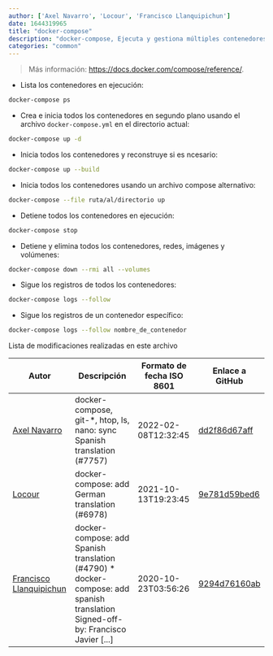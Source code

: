 ```yaml
---
author: ['Axel Navarro', 'Locour', 'Francisco Llanquipichun']
date: 1644319965
title: "docker-compose"
description: "docker-compose, Ejecuta y gestiona múltiples contenedores Docker."
categories: "common"
---
```

> Más información: <https://docs.docker.com/compose/reference/>.

- Lista los contenedores en ejecución:

```bash
docker-compose ps
```

- Crea e inicia todos los contenedores en segundo plano usando el archivo `docker-compose.yml` en el directorio actual:

```bash
docker-compose up -d
```

- Inicia todos los contenedores y reconstruye si es ncesario:

```bash
docker-compose up --build
```

- Inicia todos los contenedores usando un archivo compose alternativo:

```bash
docker-compose --file ruta/al/directorio up
```

- Detiene todos los contenedores en ejecución:

```bash
docker-compose stop
```

- Detiene y elimina todos los contenedores, redes, imágenes y volúmenes:

```bash
docker-compose down --rmi all --volumes
```

- Sigue los registros de todos los contenedores:

```bash
docker-compose logs --follow
```

- Sigue los registros de un contenedor específico:

```bash
docker-compose logs --follow nombre_de_contenedor
```
Lista de modificaciones realizadas en este archivo


Autor | Descripción | Formato de fecha ISO 8601 | Enlace a GitHub
------|-----|-----|-----
[Axel Navarro](mailto:navarroaxel@gmail.com) | docker-compose, git-*, htop, ls, nano: sync Spanish translation (#7757) | 2022-02-08T12:32:45 | [dd2f86d67aff](https://github.com/tldr-pages/tldr/commit/dd2f86d67affe0c3dfec94bddda03a713aad9974)
[Locour](mailto:Locour@users.noreply.github.com) | docker-compose: add German translation (#6978) | 2021-10-13T19:23:45 | [9e781d59bed6](https://github.com/tldr-pages/tldr/commit/9e781d59bed60863bbf0de866c5f181d8622514e)
[Francisco Llanquipichun](mailto:Francisco.llanquipichun@gmail.com) | docker-compose: add Spanish translation (#4790) * docker-compose: add spanish translation Signed-off-by: Francisco Javier [...] | 2020-10-23T03:56:26 | [9294d76160ab](https://github.com/tldr-pages/tldr/commit/9294d76160ab4f8320912bb0efc73303d204e652)

